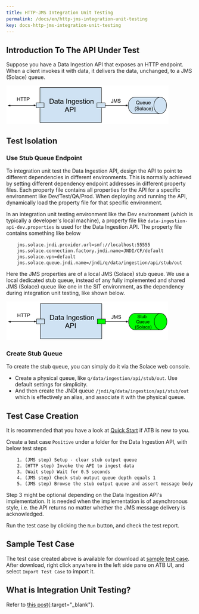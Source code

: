 ```yaml
---
title: HTTP-JMS Integration Unit Testing
permalink: /docs/en/http-jms-integration-unit-testing
key: docs-http-jms-integration-unit-testing
---
```

## Introduction To The API Under Test
Suppose you have a Data Ingestion API that exposes an HTTP endpoint. When a client invokes it with data, it delivers the data, unchanged, to a JMS (Solace) queue.

![Data Ingestion API](../../screenshots/http-jms/data-ingestion-api.png)

## Test Isolation
### Use Stub Queue Endpoint
To integration unit test the Data Ingestion API, design the API to point to different dependencies in different environments. This is normally achieved by setting different dependency endpoint addresses in different property files. Each property file contains all properties for the API for a specific environment like Dev/Test/QA/Prod. When deploying and running the API, dynamically load the property file for that specific environment.

In an integration unit testing environment like the Dev environment (which is typically a developer's local machine), a property file like `data-ingestion-api-dev.properties` is used for the Data Ingestion API. The property file contains something like below
~~~
    jms.solace.jndi.provider.url=smf://localhost:55555
    jms.solace.connection.factory.jndi.name=JNDI/CF/default
    jms.solace.vpn=default
    jms.solace.queue.jndi.name=/jndi/q/data/ingestion/api/stub/out
~~~ 
Here the JMS properties are of a local JMS (Solace) stub queue. We use a local dedicated stub queue, instead of any fully implemented and shared JMS (Solace) queue like one in the SIT environment, as the dependency during integration unit testing, like shown below.

![Data Ingestion API Test Isolation](../../screenshots/http-jms/data-ingestion-api-test-isolation.png)

### Create Stub Queue
To create the stub queue, you can simply do it via the Solace web console.
* Create a physical queue, like `q/data/ingestion/api/stub/out`. Use default settings for simplicity.
* And then create the JNDI queue `/jndi/q/data/ingestion/api/stub/out` which is effectively an alias, and associate it with the physical queue.

## Test Case Creation
It is recommended that you have a look at [Quick Start](/docs/en/quick-start) if ATB is new to you.

Create a test case `Positive` under a folder for the Data Ingestion API, with below test steps
```
    1. (JMS step) Setup - clear stub output queue
    2. (HTTP step) Invoke the API to ingest data
    3. (Wait step) Wait for 0.5 seconds
    4. (JMS step) Check stub output queue depth equals 1
    5. (JMS step) Browse the stub output queue and assert message body   
```
Step 3 might be optional depending on the Data Ingestion API's implementation. It is needed when the implementation is of asynchronous style, i.e. the API returns no matter whether the JMS message delivery is acknowledged. 

Run the test case by clicking the `Run` button, and check the test report.

## Sample Test Case
The test case created above is available for download at <a href="../../sample-testcases/http-jms/Positive.json" download>sample test case</a>. After download, right click anywhere in the left side pane on ATB UI, and select `Import Test Case` to import it.

## What is Integration Unit Testing?
Refer to [this post](https://medium.com/@zhengwang666/integration-unit-testing-683fbf995c43){:target="_blank"}.